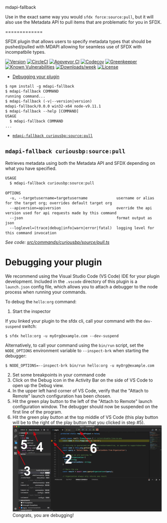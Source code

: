 mdapi-fallback

Use in the exact same way you would `sfdx force:source:pull`, but it will also use the Metadata API to pull items that are problematic for you in SFDX.

=============

SFDX plugin that allows users to specify metadata types that should be pushed/pulled with MDAPI allowing for seamless use of SFDX with incompatbile types.

[![Version](https://img.shields.io/npm/v/mdapiFallback.svg)](https://npmjs.org/package/mdapiFallback)
[![CircleCI](https://circleci.com/gh/curiousblueprints/mdapiFallback/tree/master.svg?style=shield)](https://circleci.com/gh/curiousblueprints/mdapiFallback/tree/master)
[![Appveyor CI](https://ci.appveyor.com/api/projects/status/github/curiousblueprints/mdapiFallback?branch=master&svg=true)](https://ci.appveyor.com/project/heroku/mdapiFallback/branch/master)
[![Codecov](https://codecov.io/gh/curiousblueprints/mdapiFallback/branch/master/graph/badge.svg)](https://codecov.io/gh/curiousblueprints/mdapiFallback)
[![Greenkeeper](https://badges.greenkeeper.io/curiousblueprints/mdapiFallback.svg)](https://greenkeeper.io/)
[![Known Vulnerabilities](https://snyk.io/test/github/curiousblueprints/mdapiFallback/badge.svg)](https://snyk.io/test/github/curiousblueprints/mdapiFallback)
[![Downloads/week](https://img.shields.io/npm/dw/mdapiFallback.svg)](https://npmjs.org/package/mdapiFallback)
[![License](https://img.shields.io/npm/l/mdapiFallback.svg)](https://github.com/curiousblueprints/mdapiFallback/blob/master/package.json)

<!-- toc -->
* [Debugging your plugin](#debugging-your-plugin)
<!-- tocstop -->
<!-- install -->
<!-- usage -->
```sh-session
$ npm install -g mdapi-fallback
$ mdapi-fallback COMMAND
running command...
$ mdapi-fallback (-v|--version|version)
mdapi-fallback/0.0.0 win32-x64 node-v9.11.1
$ mdapi-fallback --help [COMMAND]
USAGE
  $ mdapi-fallback COMMAND
...
```
<!-- usagestop -->
<!-- commands -->
* [`mdapi-fallback curiousbp:source:pull`](#mdapi-fallback-curiousbpsourcepull)

## `mdapi-fallback curiousbp:source:pull`

Retrieves metadata using both the Metadata API and SFDX depending on what you have specified.

```
USAGE
  $ mdapi-fallback curiousbp:source:pull

OPTIONS
  -u, --targetusername=targetusername             username or alias for the target org; overrides default target org
  --apiversion=apiversion                         override the api version used for api requests made by this command
  --json                                          format output as json
  --loglevel=(trace|debug|info|warn|error|fatal)  logging level for this command invocation
```

_See code: [src/commands/curiousbp/source/pull.ts](https://github.com/curiousblueprints/mdapiFallback/blob/v0.0.0/src/commands/curiousbp/source/pull.ts)_
<!-- commandsstop -->
<!-- debugging-your-plugin -->
# Debugging your plugin
We recommend using the Visual Studio Code (VS Code) IDE for your plugin development. Included in the `.vscode` directory of this plugin is a `launch.json` config file, which allows you to attach a debugger to the node process when running your commands.

To debug the `hello:org` command: 
1. Start the inspector
  
If you linked your plugin to the sfdx cli, call your command with the `dev-suspend` switch: 
```sh-session
$ sfdx hello:org -u myOrg@example.com --dev-suspend
```
  
Alternatively, to call your command using the `bin/run` script, set the `NODE_OPTIONS` environment variable to `--inspect-brk` when starting the debugger:
```sh-session
$ NODE_OPTIONS=--inspect-brk bin/run hello:org -u myOrg@example.com
```

2. Set some breakpoints in your command code
3. Click on the Debug icon in the Activity Bar on the side of VS Code to open up the Debug view.
4. In the upper left hand corner of VS Code, verify that the "Attach to Remote" launch configuration has been chosen.
5. Hit the green play button to the left of the "Attach to Remote" launch configuration window. The debugger should now be suspended on the first line of the program. 
6. Hit the green play button at the top middle of VS Code (this play button will be to the right of the play button that you clicked in step #5).
<br><img src=".images/vscodeScreenshot.png" width="480" height="278"><br>
Congrats, you are debugging!
